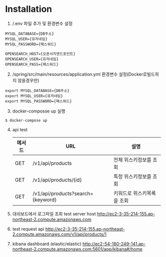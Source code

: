 # Installation

1. /.env 파일 추가 및 환경변수 설정
```shell
MYSQL_DATABASE={DB주소}
MYSQL_USER={유저네임}
MYSQL_PASSWORD={패스워드}

OPENSEARCH_HOST={오픈서치엔드포인트}
OPENSEARCH_USER={유저네임}
OPENSEARCH_PASS={패스워드}
```
2. /spring/src/main/resources/application.yml 환경변수 설정(Docker로빌드하지 않을경우만)
```shell
export MYSQL_DATABASE={DB주소}
export MYSQL_USER={유저네임}
export MYSQL_PASSWORD={패스워드}
```
3. docker-composse up 실행
```shell
$ docker-compose up 
```
4. api test

   | 메서드 | URL                                                    | 설명             |
   |-----|--------------------------------------------------------|----------------|
   | GET | /v1/api/products                  | 전체 위스키정보를 조회   |
   | GET | /v1/api/products/{id}             | 특정 위스키정보를 조회   |
   | GET | /v1/api/products?search={keyword} | 키워드로 위스키목록을 조회 |
5. 대쉬보드에서 로그파일 조회
   test server host
   http://ec2-3-35-214-155.ap-northeast-2.compute.amazonaws.com
6. test request api
   http://ec2-3-35-214-155.ap-northeast-2.compute.amazonaws.com/v1/api/products/1
7. kibana dashboard (elastic/elastic)
   http://ec2-54-180-249-141.ap-northeast-2.compute.amazonaws.com:5601/app/kibana#/home